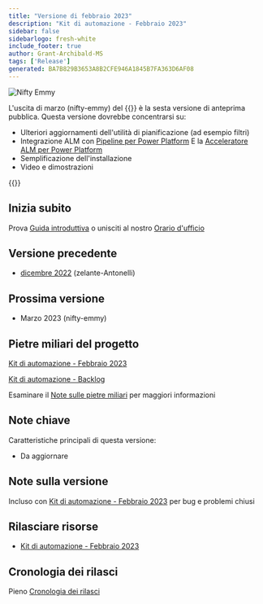 ```yaml
---
title: "Versione di febbraio 2023"
description: "Kit di automazione - Febbraio 2023"
sidebar: false
sidebarlogo: fresh-white
include_footer: true
author: Grant-Archibald-MS
tags: ['Release']
generated: BA7B829B3653A8B2CFE946A1845B7FA363D6AF08
---
```


![Nifty Emmy](/images/nifty-emmy.png)

L'uscita di marzo (nifty-emmy) del {{<product-name>}} è la sesta versione di anteprima pubblica. Questa versione dovrebbe concentrarsi su:

- Ulteriori aggiornamenti dell'utilità di pianificazione (ad esempio filtri)
- Integrazione ALM con [Pipeline per Power Platform](https://learn.microsoft.com/en-us/power-platform/alm/pipelines) E la [Acceleratore ALM per Power Platform](https://learn.microsoft.com/en-us/power-platform/guidance/coe/almacceleratorpowerplatform-components)
- Semplificazione dell'installazione
- Video e dimostrazioni

{{<questions name="/content/it/releases/march-2023.json" completed="Grazie per aver fornito feedback" showNavigationButtons="false" locale="it">}}

## Inizia subito

Prova [Guida introduttiva](/it/get-started) o unisciti al nostro [Orario d'ufficio](/it/office-hours)

## Versione precedente

- [dicembre 2022](/it/releases/december-2022) (zelante-Antonelli)

## Prossima versione

- Marzo 2023 (nifty-emmy)

## Pietre miliari del progetto

[Kit di automazione - Febbraio 2023](https://github.com/orgs/microsoft/projects/486/views/9)

[Kit di automazione - Backlog](https://github.com/orgs/microsoft/projects/486/views/1)

Esaminare il [Note sulle pietre miliari](/it/releases/milestones) per maggiori informazioni

## Note chiave

Caratteristiche principali di questa versione:

- Da aggiornare

## Note sulla versione

Incluso con [Kit di automazione - Febbraio 2023](https://github.com/microsoft/powercat-automation-kit/releases/tag/AutomationKit-February2023) per bug e problemi chiusi

## Rilasciare risorse

- [Kit di automazione - Febbraio 2023](https://github.com/microsoft/powercat-automation-kit/releases/tag/AutomationKit-February2023)

## Cronologia dei rilasci

Pieno [Cronologia dei rilasci](/it/releases)


